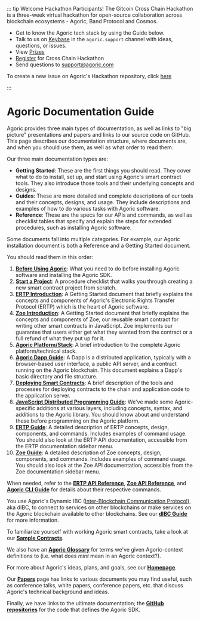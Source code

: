 ::: tip Welcome Hackathon Participants!
The Gitcoin Cross Chain Hackathon is a three-week virtual hackathon 
for open-source collaboration across blockchain ecosystems - 
Agoric, Band Protocol and Cosmos.

* Get to know the Agoric tech stack by using the Guide below. 
* Talk to us on [Keybase](https://keybase.io/team/agoric.support) in the `agoric.support` channel with ideas, questions, or issues. 
* View [Prizes](https://gitcoin.co/agoric/active)
* [Register](https://hackathons.gitcoin.co/cross-chain) for Cross Chain Hackathon
* Send questions to <a href="mailto:support@agoric.com">support@agoric.com</a>

To create a new issue on Agoric's Hackathon repository, click [here](https://github.com/Agoric/cross-chain-hackathon/issues/new)

:::


# Agoric Documentation Guide

Agoric provides three main types of documentation, as well as links to
"big picture" presentations and papers and links to our source code on GitHub. This page
describes our documentation structure, where documents are, and when you should use them, 
as well as what order to read them.

Our three main documentation types are:
- **Getting Started**: These are the first things you should
read. They cover what to do to install, set up, and start
using Agoric's smart contract tools. They also introduce those tools and
their underlying concepts and designs.
- **Guides**: These are more detailed and complete descriptions
of our tools and their concepts, designs, and usage. They include
descriptions and examples of how to do various tasks with Agoric
software.
- **Reference**: These are the specs for our APIs and commands,
  as well as checklist tables that specify and explain the
  steps for extended procedures, such as installing Agoric
  software.

Some documents fall into multiple categories. For example, our Agoric
installation document is both a Reference and a Getting Started document.

You should read them in this order:
1. **[Before Using Agoric](https://agoric.com/documentation/getting-started/before-using-agoric)**: 
What you need to do before installing Agoric software and installing the Agoric SDK.
2. **[Start a Project](https://agoric.com/documentation/getting-started/start-a-project)**: A
  procedure checklist that walks you through creating a new smart contract 
  project from scratch. 
3. **[ERTP Introduction](https://agoric.com/documentation/getting-started/ertp-introduction)**:
  A Getting Started document that
  briefly explains the concepts and components of Agoric's Electronic
  Rights Transfer Protocol (ERTP) which is the heart of Agoric
  software.
4. **[Zoe Introduction](https://agoric.com/documentation/getting-started/intro-zoe)**: 
  A Getting Started document that
  briefly explains the concepts and components of Zoe, our reusable smart contract 
  for writing other smart contracts in JavaScript. Zoe implements our guarantee that users
  either get what they wanted from the contract or a full refund of what they put up for it. 
5. **[Agoric Platform/Stack](https://agoric.com/documentation/platform/)**: A brief introduction to the complete Agoric platform/technical stack.
6. **[Agoric Dapp Guide](https://agoric.com/documentation/dapps/)**: 
   A Dapp is a distributed application, typically with a browser-based user interface, a public
   API server, and a contract running on the Agoric blockchain. This document explains a Dapp's
   basic directory and file structure.
7. **[Deploying Smart Contracts](https://agoric.com/documentation/getting-started/deploying)**: 
  A brief description of the tools and processes for deploying contracts to the chain and
  application code to the application server.
8. **[JavaScript Distributed Programming Guide](https://agoric.com/documentation/distributed-programming.html)**: 
  We've made some Agoric-specific additions at various layers, including concepts, syntax, 
  and additions to the Agoric library. You should know about and understand these before 
  programming on the Agoric platform.
8. **[ERTP Guide](https://agoric.com/documentation/ertp/guide/)**: 
  A detailed description of ERTP concepts, design, components, and commands. 
  Includes examples of command usage. You should also look at the ERTP API 
  documentation, accessible from the ERTP documentation sidebar menu.
9. **[Zoe Guide](https://agoric.com/documentation/zoe/guide/)**: 
  A detailed description of Zoe concepts, design, components, and commands. 
  Includes examples of command usage. You should also look at the Zoe API 
  documentation, accessible from the Zoe documentation sidebar menu.

When needed, refer to the **[ERTP API Reference](https://agoric.com/documentation/ertp/api/)**, **[Zoe API
Reference](https://agoric.com/documentation/zoe/api/)**, and 
**[Agoric CLI Guide](https://agoric.com/documentation/getting-started/agoric-cli-guide/)** for details about 
their respective commands. 

You use Agoric's Dynamic IBC ([Inter-Blockchain Communication Protocol](https://cosmos.network/ibc)), aka dIBC, 
to connect to services on other blockchains or make services on the Agoric blockchain available to other blockchains. 
See our **[dIBC Guide](https://github.com/Agoric/agoric-sdk/blob/master/packages/SwingSet/docs/networking.md)** for more information. 

To familiarize yourself with working Agoric smart contracts, take a look at our 
**[Sample Contracts](https://agoric.com/documentation/zoe/guide/contracts/)**. 

We also have an **[Agoric Glossary](https://agoric.com/documentation/glossary/)** for terms we've given Agoric-context
definitions to (i.e. what does *mint* mean in an Agoric context?).

For more about Agoric's ideas, plans, and goals, see our **[Homepage](https://agoric.com/)**. 

Our **[Papers](https://agoric.com/papers/)** page has links to various documents you may find useful, such as conference talks, white papers, conference papers, etc. that discuss Agoric's technical background and ideas.

Finally, we have links to the ultimate documentation; the **[GitHub
repositories](https://github.com/Agoric/)** for the code that defines the Agoric SDK.
